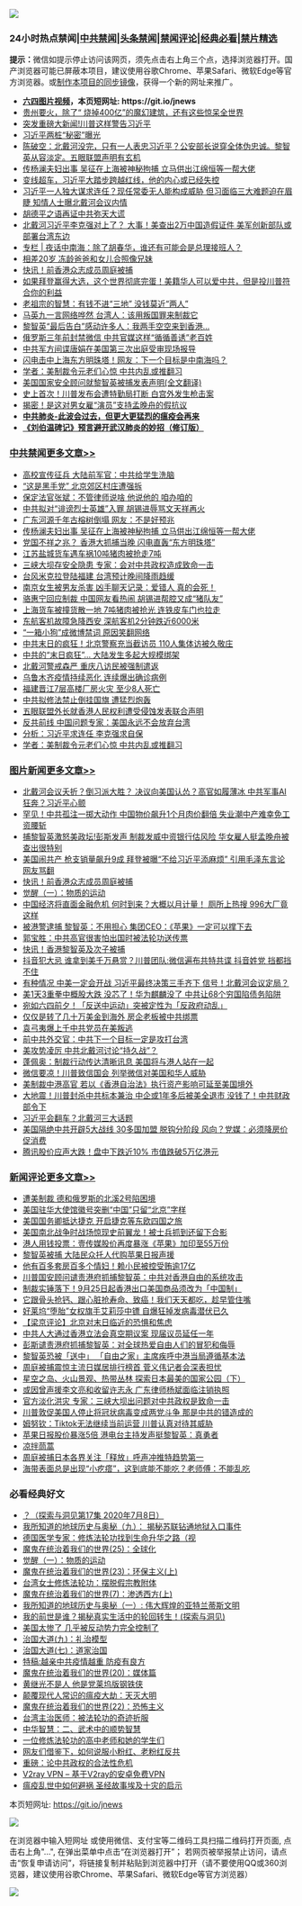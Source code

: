 ![](https://raw.githubusercontent.com/fqnews/bnews/master/64photo/fqnews-qr.jpg)

<div id="tt">
<h3>24小时热点禁闻|<a href="#%E4%B8%AD%E5%85%B1%E7%A6%81%E9%97%BB%E6%9B%B4%E5%A4%9A%E6%96%87%E7%AB%A0">中共禁闻</a>|<a href="#%E5%9B%BE%E7%89%87%E6%96%B0%E9%97%BB%E6%9B%B4%E5%A4%9A%E6%96%87%E7%AB%A0">头条禁闻</a>|<a href="#%E6%96%B0%E9%97%BB%E8%AF%84%E8%AE%BA%E6%9B%B4%E5%A4%9A%E6%96%87%E7%AB%A0">禁闻评论|<a href="#%E5%BF%85%E7%9C%8B%E7%BB%8F%E5%85%B8%E5%A5%BD%E6%96%87">经典必看|<a href="/video.md#%E7%A6%81%E7%89%87%E7%B2%BE%E9%80%89">禁片精选</a></h3>
<div><b>提示：</b>微信如提示停止访问该网页，须先点击右上角三个点，选择浏览器打开。国产浏览器可能已屏蔽本项目，建议使用谷歌Chrome、苹果Safari、微软Edge等官方浏览器。或<a href="https://github.com/fqnews/bnews/blob/master/%E5%88%B6%E4%BD%9Cgit%E7%A6%81%E9%97%BB%E9%95%9C%E5%83%8F.md">制作本项目的同步镜像</a>，获得一个新的网址来推广。</div>
<ul>
<li><b><a href="http://d1.bdrive.tk/64.mp4" target="_blank">六四图片视频</a>，本页短网址: https://git.io/jnews</b></li>
<li><a href="/ssgc/20200811/1377873.md">贵州要火，除了“ 烧掉400亿”的魔幻建筑，还有这些惊呆全世界</a></li>
<li><a href="/cnnews/20200811/1378263.md">突发重磅大新闻!川普这样警告习近平</a></li>
<li><a href="/cnnews/20200811/1377993.md">习近平两桩“秘密”曝光</a></li>
<li><a href="/bannedvideo/20200811/1377894.md">陈破空：北戴河没完，只有一人表忠习近平？公安部长说穿全体伪忠诚。黎智英从容淡定。五眼联盟声明有玄机</a></li>
<li><a href="/cbnews/20200811/1378243.md">传杨澜夫妇出事 吴征在上海被神秘拘捕 立马供出江绵恒等一帮大佬</a></li>
<li><a href="/bannedvideo/20200811/1377988.md">变线超车，习近平大踏步跨越红线，他的内心或已经失控</a></li>
<li><a href="/comments/20200811/1378076.md">习近平一人独大谋求连任？现任常委无人能构成威胁 但习面临三大难题迫在眉睫 知情人士曝北戴河会议内情</a></li>
<li><a href="/lishi/20200811/1377919.md">胡德平之语再证中共弥天大谎</a></li>
<li><a href="/cbnews/20200811/1378097.md">北戴河习近平李克强对上了？ 大事！美查出2万中国造假证件 美军创新部队或部署台湾东边</a></li>
<li><a href="/cbnews/20200811/1377882.md">专栏 | 夜话中南海：除了胡春华，谁还有可能会是总理接班人？</a></li>
<li><a href="/cbnews/20200811/1377922.md">相差20岁 冻龄爸爸和女儿合照像兄妹</a></li>
<li><a href="/topimagenews/20200811/1377855.md">快讯！前香港众志成员周庭被捕</a></li>
<li><a href="/bannedvideo/20200811/1377977.md">如果拜登赢得大选，这个世界彻底完蛋！美籍华人可以爱中共，但是投川普符合你的利益</a></li>
<li><a href="/comments/20200811/1377885.md">老祖宗的智慧：有钱不进“三地”  没钱莫近“两人”</a></li>
<li><a href="/cnnews/hknews/20200811/1378116.md">马英九一言网络哗然 台湾人：该用叛国罪来制裁它</a></li>
<li><a href="/cnnews/20200811/1378002.md">黎智英“最后告白”感动许多人：我两手空空来到香港…</a></li>
<li><a href="/cnnews/20200811/1378067.md">俄罗斯三年前封禁微信 中共官媒这样“循循善诱”老百姓</a></li>
<li><a href="/cnnews/20200811/1377998.md">中共军方间谍唐娟在美国第三次出庭受审现场报导</a></li>
<li><a href="/cbnews/20200811/1377921.md">闪电击中上海东方明珠塔！网友：下一个目标是中南海吗？</a></li>
<li><a href="/cbnews/20200811/1378105.md">学者：美制裁令元老们心惊 中共内乱或推翻习</a></li>
<li><a href="/headline/20200811/1377980.md">美国国家安全顾问就黎智英被捕发表声明(全文翻译)</a></li>
<li><a href="/comments/20200811/1377941.md">史上首次！川普发布会遭特勤局打断 白宫外发生枪击案</a></li>
<li><a href="/cnnews/20200811/1378005.md">揭密！是这对男女雇“演员”支持孟晚舟的假抗议 </a></li>
<li><b><a href="/comments/20200211/1275071.md" target="_blank">中共肺炎-此波会过去，但更大更猛烈的瘟疫会再来</a></b></li>
<li><b><a href="/comments/20200207/1272816.md" target="_blank">《刘伯温碑记》预言避开武汉肺炎的妙招（修订版）</a></b></li>
</ul>
</div>

<div class="catlist">
<h3><a href="/cbnews/" target="_blank">中共禁闻</a><span><a href="/cbnews/" target="_blank" rel="nofollow">更多文章>></a></span></h3>
<ul>
<li><a href="/cbnews/20200811/1378506.md" target="_blank">高校宣传征兵 大陆前军官：中共给学生洗脑</a></li>
<li><a href="/cbnews/20200811/1378247.md" target="_blank">“这是黑手党” 北京郊区村庄遭强拆</a></li>
<li><a href="/cbnews/20200811/1378246.md" target="_blank">保定法官张斌：不管律师说啥 他说他的 咱办咱的</a></li>
<li><a href="/cbnews/20200811/1378245.md" target="_blank">中共拟对“诽谤烈士英雄”入罪 胡锡进辱骂文天祥再火</a></li>
<li><a href="/cbnews/20200811/1378244.md" target="_blank">广东河源千年古榕树倒塌 网友：不是好预兆</a></li>
<li><a href="/cbnews/20200811/1378243.md" target="_blank">传杨澜夫妇出事 吴征在上海被神秘拘捕 立马供出江绵恒等一帮大佬</a></li>
<li><a href="/cbnews/20200811/1378242.md" target="_blank">党国不祥之兆？ 香港大抓捕当晚 闪电直轰“东方明珠塔”</a></li>
<li><a href="/cbnews/20200811/1378241.md" target="_blank">江苏盐城货车遇车祸10吨猪肉被抢走7吨</a></li>
<li><a href="/cbnews/20200811/1378240.md" target="_blank">三峡大坝存安全隐患 专家：会对中共政权造成致命一击</a></li>
<li><a href="/cbnews/20200811/1378239.md" target="_blank">台风米克拉登陆福建 台湾预计晚间降雨趋缓</a></li>
<li><a href="/cbnews/20200811/1378238.md" target="_blank">南京女生被男友杀害 凶手聊天记录：爱错人 真的会死！</a></li>
<li><a href="/cbnews/20200811/1378237.md" target="_blank">骆惠宁回应制裁 中国网友看热闹 胡锡进帮腔又成“猪队友”</a></li>
<li><a href="/cbnews/20200811/1378236.md" target="_blank">上海货车被撞货散一地 7吨猪肉被抢光 连铁皮车门也拉走</a></li>
<li><a href="/cbnews/20200811/1378235.md" target="_blank">东航客机故障急降西安 深航客机2分钟跌近6000米</a></li>
<li><a href="/cbnews/20200811/1378234.md" target="_blank">“一箱小狗”成微博禁词 原因笑翻网络</a></li>
<li><a href="/cbnews/20200811/1378233.md" target="_blank">中共末日的疯狂！北京警察充当截访员 110人集体访被久敬庄</a></li>
<li><a href="/cbnews/20200811/1378232.md" target="_blank">中共的“末日疯狂”… 大陆发生多起大规模绑架</a></li>
<li><a href="/cbnews/20200811/1378231.md" target="_blank">北戴河警戒森严 重庆八访民被强制遣返</a></li>
<li><a href="/cbnews/20200811/1378230.md" target="_blank">乌鲁木齐疫情持续恶化 连续爆出确诊病例</a></li>
<li><a href="/cbnews/20200811/1378229.md" target="_blank">福建晋江7层高楼厂房火灾 至少8人死亡</a></li>
<li><a href="/cbnews/20200811/1378228.md" target="_blank">中共拟修法禁止倒挂国旗 遭猛烈炮轰</a></li>
<li><a href="/cbnews/20200811/1378165.md" target="_blank">五眼联盟外长就香港人民权利遭受侵蚀发表联合声明</a></li>
<li><a href="/cbnews/20200811/1378107.md" target="_blank">反共前线 中国问题专家：美国永远不会放弃台湾</a></li>
<li><a href="/cbnews/20200811/1378106.md" target="_blank">分析：习近平求连任 李克强求自保</a></li>
<li><a href="/cbnews/20200811/1378105.md" target="_blank">学者：美制裁令元老们心惊 中共内乱或推翻习</a></li>

</ul>
</div>
<div class="catlist">
<h3><a href="/topimagenews/" target="_blank">图片新闻</a><span><a href="/topimagenews/" target="_blank" rel="nofollow">更多文章>></a></span></h3>
<ul>
<li><a href="/topimagenews/20200811/1378596.md" target="_blank">北戴河会议夭折？倒习派大胜？ 决议向美国认怂？高官如履薄冰 中共军事AI狂奔？习近平心颤</a></li>
<li><a href="/topimagenews/20200811/1378505.md" target="_blank">罕见！中共孤注一掷大动作 中国物价飙升1个月肉价翻倍 失业潮中产难幸免工资腰斩</a></li>
<li><a href="/topimagenews/20200811/1378227.md" target="_blank">捕黎智英激怒美政坛!彭斯发声 制裁发威中资银行估风险 华女雇人挺孟晚舟被查出很特别</a></li>
<li><a href="/topimagenews/20200811/1378226.md" target="_blank">美国闹共产 枪支销量飙升9成 拜登被曝“不给习近平添麻烦” 引用毛泽东言论 网友骂翻</a></li>
<li><a href="/topimagenews/20200811/1377855.md" target="_blank">快讯！前香港众志成员周庭被捕</a></li>
<li><a href="/comments/20200810/1377609.md" target="_blank">觉醒（一）：物质的运动</a></li>
<li><a href="/topimagenews/20200810/1377710.md" target="_blank">中国经济将直面金融危机 何时到来？大概以月计量！ 厕所上热搜 996大厂竟这样</a></li>
<li><a href="/topimagenews/20200810/1377628.md" target="_blank">被港警逮捕 黎智英：不用担心 集团CEO：《苹果》一定可以撑下去</a></li>
<li><a href="/comments/20200810/1377559.md" target="_blank">郭宝胜：中共高官很害怕出国时被法轮功送传票</a></li>
<li><a href="/topimagenews/20200810/1377469.md" target="_blank">快讯！香港黎智英及次子被捕</a></li>
<li><a href="/topimagenews/20200809/1377376.md" target="_blank">抖音犯大忌 谁拿到美千万悬赏？川普团队:微信遍布共特共谍 抖音姓党 挡都挡不住</a></li>
<li><a href="/topimagenews/20200809/1377321.md" target="_blank">有种情况 中美一定会开战 习近平最终决策三手齐下 信号！北戴河会议定局？</a></li>
<li><a href="/topimagenews/20200809/1377246.md" target="_blank">美1天3重拳中概股大跌 没芯了！华为麒麟没了 中共让68个穷国陷债务陷阱</a></li>
<li><a href="/topimagenews/20200809/1377193.md" target="_blank">宛如六四前夕！「反送中运动」突被定性为「反政府动乱」</a></li>
<li><a href="/topimagenews/20200809/1377013.md" target="_blank">仅仅是转了几十万美金到海外 房企老板被中共绑票</a></li>
<li><a href="/topimagenews/20200809/1377012.md" target="_blank">袁弓夷爆上千中共党员在美叛逃</a></li>
<li><a href="/topimagenews/20200809/1376988.md" target="_blank">前中共外交官：中共下一个目标一定是攻打台湾</a></li>
<li><a href="/topimagenews/20200809/1376970.md" target="_blank">美攻势凌厉 中共北戴河讨论“持久战”？</a></li>
<li><a href="/topimagenews/20200808/1376653.md" target="_blank">蓬佩奥：制裁行动传达清晰讯息 美国将与港人站在一起</a></li>
<li><a href="/topimagenews/20200808/1376494.md" target="_blank">微信要凉！川普致信国会 列举微信对美国和华人威胁</a></li>
<li><a href="/topimagenews/20200808/1376493.md" target="_blank">美制裁中港高官 若以《香港自治法》执行资产影响可延至美国境外</a></li>
<li><a href="/topimagenews/20200807/1376320.md" target="_blank">大地震！川普封杀中共标本兼治 中企或1年多后被美全退市 没钱了！中共财政部令下</a></li>
<li><a href="/topimagenews/20200807/1376226.md" target="_blank">习近平会翻车？北戴河三大话题</a></li>
<li><a href="/topimagenews/20200807/1376194.md" target="_blank">美国隔绝中共开辟5大战线 30多国加盟 脱钩分阶段 风向？党媒：必须降房价促消费</a></li>
<li><a href="/topimagenews/20200807/1376088.md" target="_blank">腾讯股价应声大跌！盘中下跌近10% 市值跌破5万亿港元</a></li>

</ul>
</div>
<div class="catlist">
<h3><a href="/comments/" target="_blank">新闻评论</a><span><a href="/comments/" target="_blank" rel="nofollow">更多文章>></a></span></h3>
<ul>
<li><a href="/comments/20200811/1378604.md" target="_blank">遭美制裁 德和俄罗斯的北溪2号陷困境</a></li>
<li><a href="/comments/20200811/1378574.md" target="_blank">美国驻华大使馆徽号突删“中国”只留“北京”字样</a></li>
<li><a href="/comments/20200811/1378573.md" target="_blank">美国国务卿抵达捷克 开启捷克等东欧四国之旅</a></li>
<li><a href="/comments/20200811/1378572.md" target="_blank">美国南北战争时战场惊现史前翼龙！被士兵抓到还留下合影</a></li>
<li><a href="/comments/20200811/1378556.md" target="_blank">港人用钱投票：壹传媒股价再度暴涨《苹果》加印至55万份</a></li>
<li><a href="/comments/20200811/1378529.md" target="_blank">黎智英被捕 大陆民众托人代购苹果日报声援</a></li>
<li><a href="/comments/20200811/1378528.md" target="_blank">他有百多套房百多个情妇！赖小民被控受贿逾17亿</a></li>
<li><a href="/comments/20200811/1378527.md" target="_blank">川普国安顾问谴责港府抓捕黎智英：中共对香港自由的系统攻击</a></li>
<li><a href="/comments/20200811/1378526.md" target="_blank">制裁实锤落下！9月25日起香港出口美国商品须改为「中国制」</a></li>
<li><a href="/comments/20200811/1378525.md" target="_blank">它跟骨头抢钙、跟心脏抢寿命、致癌！我们天天都吃，趁早管住嘴</a></li>
<li><a href="/comments/20200811/1378524.md" target="_blank">好莱坞“堕胎”女权旗手艾莉莎中镖  自爆狂掉发病毒潜伏已久</a></li>
<li><a href="/comments/20200811/1378513.md" target="_blank">【梁京评论】北京对末日临近的恐惧和焦虑</a></li>
<li><a href="/comments/20200811/1378274.md" target="_blank">中共人大通过香港立法会真空期议案  现届议员延任一年</a></li>
<li><a href="/comments/20200811/1378273.md" target="_blank">彭斯谴责港府抓捕黎智英：对全球热爱自由人们的冒犯和侮辱</a></li>
<li><a href="/comments/20200811/1378272.md" target="_blank">黎智英恐被「送中」 「自由之家」主席疾呼中港当局遵循基本法</a></li>
<li><a href="/comments/20200811/1378269.md" target="_blank">周庭被捕震惊主流日媒居排行榜首 菅义伟记者会深表担忧</a></li>
<li><a href="/comments/20200811/1378268.md" target="_blank">星空之岛、火山景观、热带丛林 探索日本最美的国家公园（下）</a></li>
<li><a href="/comments/20200811/1378163.md" target="_blank">或因曾声援李文亮和收留许志永 广东律师杨斌面临注销执照</a></li>
<li><a href="/comments/20200811/1378162.md" target="_blank">官方淡化洪灾 专家：三峡大坝出问题对中共政权是致命一击</a></li>
<li><a href="/comments/20200811/1378161.md" target="_blank">川普敦促美国人停止将冠状病毒变成两党斗争 那是中共的错造成的</a></li>
<li><a href="/comments/20200811/1378160.md" target="_blank">姆努钦：Tiktok无法继续当前运营 川普认真对待其威胁</a></li>
<li><a href="/comments/20200811/1378159.md" target="_blank">苹果日报股价暴涨5倍  港电台主持发声挺黎智英：真勇者</a></li>
<li><a href="/comments/20200811/1378158.md" target="_blank">凉拌茼蒿</a></li>
<li><a href="/comments/20200811/1378090.md" target="_blank">周庭被捕日本各界关注「释放」呼声冲推特趋势第一</a></li>
<li><a href="/comments/20200811/1378089.md" target="_blank">海带表面总是出现“小疙瘩”，这到底能不能吃？老师傅：不能乱吃</a></li>

</ul>
</div>

<div class="catlist">
<h3>必看经典好文</h3>
<ul>
<li><a href="/comments/20200712/1359461.md" target="_blank">？（探索与洞见第17集 2020年7月8日）</a></li>
<li><a href="/topimagenews/20180325/919134.md" target="_blank">我所知道的地球历史与奥秘（九）： 揭秘苏联钻通地狱入口事件</a></li>
<li><a href="/comments/20200607/783186.md" target="_blank">德国医学专家：修炼法轮功找到生命升华之路（视</a></li>
<li><a href="/comments/20181017/1014654.md" target="_blank">魔鬼在统治着我们的世界(25)：全球化</a></li>
<li><a href="/comments/20200810/1377609.md" target="_blank">觉醒（一）：物质的运动</a></li>
<li><a href="/ssgc/20180904/993719.md" target="_blank">魔鬼在统治着我们的世界(23)：环保主义(上)</a></li>
<li><a href="/cbnews/20200610/1342772.md" target="_blank">台湾女士修炼法轮功：摆脱假宗教附体</a></li>
<li><a href="/topimagenews/20180527/948369.md" target="_blank">魔鬼在统治着我们的世界(7)：渗透西方(上)</a></li>
<li><a href="/tculture/xiulian/20170611/772817.md" target="_blank">我所知道的地球历史与奥秘（一）: 伟大辉煌的亚特兰蒂斯文明</a></li>
<li><a href="/comments/20200715/1359453.md" target="_blank">我的前世是谁？揭秘真实生活中的轮回转生！(探索与洞见)</a></li>
<li><a href="/comments/20200624/1349702.md" target="_blank">美国太惨了 几乎被反动势力完全控制了</a></li>
<li><a href="/cbnews/20180315/914943.md" target="_blank">治国大道(九)：礼治模型</a></li>
<li><a href="/cbnews/20190424/913985.md" target="_blank">治国大道(七)：道家治国</a></li>
<li><a href="/ccpdope/20200425/1319297.md" target="_blank">特稿:越亲中共疫情越重 防疫有良方</a></li>
<li><a href="/comments/20180725/976787.md" target="_blank">魔鬼在统治着我们的世界(20)：媒体篇</a></li>
<li><a href="/lifebaike/20190522/1131765.md" target="_blank">黄继光不是人 他是党莱坞版钢铁侠</a></li>
<li><a href="/comments/20200619/783185.md" target="_blank">颠覆现代人常识的瘟疫大劫：天灭大明</a></li>
<li><a href="/comments/20180804/981524.md" target="_blank">魔鬼在统治着我们的世界(22)：恐怖主义</a></li>
<li><a href="/comments/20200801/1373219.md" target="_blank">台湾主治医师：被法轮功的奇迹折服</a></li>
<li><a href="/comments/20200605/783249.md" target="_blank">中华智慧：二、武术中的顺势智慧</a></li>
<li><a href="/cbnews/20200702/1354550.md" target="_blank">一位修炼法轮功的高中老师和她的学生们</a></li>
<li><a href="/comments/20200712/1359630.md" target="_blank">网友们借鉴下，如何说服小粉红、老粉红反共</a></li>
<li><a href="/comments/20200705/783271.md" target="_blank">重磅：论中共政权的合法性危机</a></li>
<li><a href="/comments/20200112/1257608.md" target="_blank">V2ray VPN &#8211; 基于V2ray的安卓免费VPN</a></li>
<li><a href="/comments/20200618/1346823.md" target="_blank">瘟疫乱世中如何避祸 圣经故事埃及十灾的启示</a></li>

</ul>
</div>

本页短网址: https://git.io/jnews

![](https://raw.githubusercontent.com/fqnews/bnews/master/64photo/fqnews-qr.jpg)

在浏览器中输入短网址 或使用微信、支付宝等二维码工具扫描二维码打开页面, 点击右上角"...", 在弹出菜单中点击“在浏览器打开”； 若网页被举报禁止访问，请点击“恢复申请访问”，将链接复制并粘贴到浏览器中打开（请不要使用QQ或360浏览器，建议使用谷歌Chrome、苹果Safari、微软Edge等官方浏览器）

![](https://raw.githubusercontent.com/fqnews/bnews/master/64photo/wx.jpg)